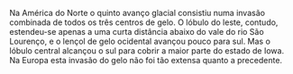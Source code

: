 ﻿Na América do Norte o quinto avanço glacial consistiu numa invasão combinada de todos os três centros de gelo. O lóbulo do leste, contudo, estendeu-se apenas a uma curta distância abaixo do vale do rio São Lourenço, e o lençol de gelo ocidental avançou pouco para sul. Mas o lóbulo central alcançou o sul para cobrir a maior parte do estado de Iowa. Na Europa esta invasão do gelo não foi tão extensa quanto a precedente.